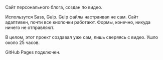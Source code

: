 Сайт персонального блога, создан по видео.

Использутся Sass, Gulp. Gulp файлы настраивал не сам.
Сайт адаптивен, почти все кнопочки работают. Формы, конечно, никуда ничего не отправляют.

В целом, этот проект создавал уже сам, лишь сверяясь с видео. Ушло около 25 часов.

GitHub Pages подключен.
